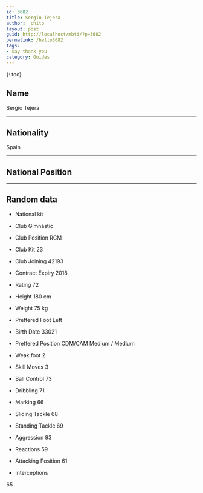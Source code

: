 ```yaml
---
id: 3682
title: Sergio Tejera
author:  chito 
layout: post
guid: http://localhost/mbti/?p=3682
permalink: /hello3682
tags:
- say thank you
category: Guides
---
```



{: toc}


## Name  
Sergio Tejera 

* * *

## Nationality  
Spain 

* * *

## National Position 

* * *

## Random data 

  * National kit 
  * Club 
Gimnàstic 

  * Club Position 
RCM 

  * Club Kit 
23 

  * Club Joining 
42193 

  * Contract Expiry 
2018 

  * Rating 
72 

  * Height 
180 cm 

  * Weight 
75 kg 

  * Preffered Foot 
Left 

  * Birth Date 
33021 

  * Preffered Position 
CDM/CAM Medium / Medium 

  * Weak foot 
2 

  * Skill Moves 
3 

  * Ball Control 
73 

  * Dribbling 
71 

  * Marking 
66 

  * Sliding Tackle 
68 

  * Standing Tackle 
69 

  * Aggression 
93 

  * Reactions 
59 

  * Attacking Position 
61 

  * Interceptions 

65</ul>